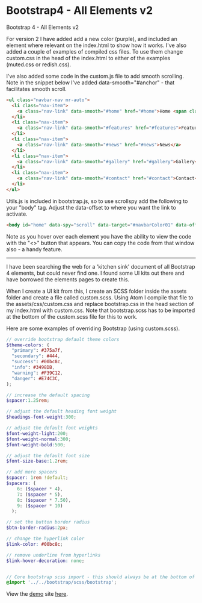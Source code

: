 # Bootstrap4 - All Elements v2

Bootstrap 4 - All Elements v2

For version 2 I have added add a new color (purple), and included an element where relevant on the index.html to show how it works.  I've also added a couple of examples of compiled css files.  To use them change custom.css in the head of the index.html to either of the examples (muted.css or redish.css).

I've also added some code in the custom.js file to add smooth scrolling. Note in the snippet below I've added data-smooth="#anchor" - that facilitates smooth scroll.

```html
<ul class="navbar-nav mr-auto">
  <li class="nav-item">
    <a class="nav-link" data-smooth="#home" href="#home">Home <span class="sr-only">(current)</span></a>
  </li>
  <li class="nav-item">
    <a class="nav-link" data-smooth="#features" href="#features">Features</a>
  </li>
  <li class="nav-item">
    <a class="nav-link" data-smooth="#news" href="#news">News</a>
  </li>
  <li class="nav-item">
    <a class="nav-link" data-smooth="#gallery" href="#gallery">Gallery</a>
  </li>
  <li class="nav-item">
    <a class="nav-link" data-smooth="#contact" href="#contact">Contact</a>
  </li>
</ul>
```

Utils.js is included in bootstrap.js, so to use scrollspy add the following to your "body" tag.  Adjust the data-offset to where you want the link to activate.

```html
<body id="home" data-spy="scroll" data-target="#navbarColor01" data-offset="90">
```

Note as you hover over each element you have the ability to view the code with the "<>" button that appears.  You can copy the code from that window also - a handy feature.

---------------------------------------------------------

I have been searching the web for a 'kitchen sink' document of all Bootstrap 4 elements, but could never find one.  I found some UI kits out there and have borrowed the elements pages to create this.

When I create a UI kit from this, I create an SCSS folder inside the assets folder and create a file called custom.scss.  Using Atom I compile that file to the assets/css/custom.css and replace bootstrap.css in the head section of my index.html with custom.css.  Note that bootstrap.scss has to be imported at the bottom of the custom.scss file for this to work.

Here are some examples of overriding Bootstrap (using custom.scss).

```scss
// override bootstrap default theme colors
$theme-colors: (
  "primary": #375a7f,
  "secondary": #444,
  "success": #00bc8c,
  "info": #3498DB,
  "warning": #F39C12,
  "danger": #E74C3C,
);

// increase the default spacing
$spacer:1.25rem;

// adjust the default heading font weight
$headings-font-weight:300;

// adjust the default font weights
$font-weight-light:200;
$font-weight-normal:300;
$font-weight-bold:500;

// adjust the default font size
$font-size-base:1.2rem;

// add more spacers
$spacer: 1rem !default;
$spacers: (
    6: ($spacer * 4),
    7: ($spacer * 5),
    8: ($spacer * 7.50),
    9: ($spacer * 10)
  );

// set the button border radius
$btn-border-radius:2px;

// change the hyperlink color
$link-color: #00bc8c;

// remove underline from hyperlinks
$link-hover-decoration: none;


// Core bootstrap scss import - this should always be at the bottom of the custom.scss file
@import '../../bootstrap/scss/bootstrap';
```

View the <a href="https://steveshead.github.io/bootstrap4-elements-template/">demo</a> site <a href="https://steveshead.github.io/bootstrap4-element-template/">here</a>.
